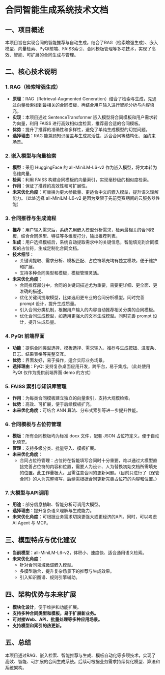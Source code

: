 # 合同智能生成系统技术文档

## 一、项目概述
本项目旨在实现合同的智能推荐与自动生成，结合了RAG（检索增强生成）、嵌入模型、向量检索、PyQt前端、FAISS索引、合同模板管理等多项技术，实现了高效、智能、可扩展的合同生成与管理。

## 二、核心技术说明

### 1. RAG（检索增强生成）
- **原理**：RAG（Retrieval-Augmented Generation）结合了检索与生成，先通过向量检索找到最相关的合同模板，再结合用户输入进行智能分析与内容填充。
- **实现**：本项目通过 SentenceTransformer 嵌入模型将合同模板和用户需求转为向量，利用 FAISS 进行高效相似度检索，推荐最合适的合同模板。
- **优势**：提升了推荐的准确性和多样性，避免了单纯生成模型的幻觉问题。
- **选择理由**：RAG 能兼顾知识覆盖与生成灵活性，适合合同等结构化、强约束场景。

### 2. 嵌入模型与向量检索
- **模型**：采用 HuggingFace 的 all-MiniLM-L6-v2 作为嵌入模型，将文本转为高维向量。
- **检索**：利用 FAISS 构建合同模板的向量索引，实现毫秒级的相似度检索。
- **作用**：保证了推荐的高效性和可扩展性。
- **未来优化角度**：可替换为更大参数量、更适合中文的嵌入模型，提升语义理解能力。（此处选择 all-MiniLM-L6-v2 是因为受限于先前竞赛期间的云服务器性能）

### 3. 合同推荐与生成流程
- **推荐**：用户输入需求后，系统先用嵌入模型分析需求，检索最相关的合同模板，结合合同类型、特征等多维度打分，输出推荐列表。
- **生成**：用户选择模板后，系统自动提取需求中的关键信息，智能填充到合同模板的占位符，生成定制化合同文档。
- **技术细节**：
  - 关键词提取、需求分析、模板匹配、占位符填充均有独立模块，便于维护和扩展。
  - 支持多种合同类型和模板，模板管理灵活。
- **未来优化角度**：
  - 合同推荐部分中，合同的关键词描述尤为重要，需要更详细、更全面、更准确的描述。
  - 优化关键词提取模型，比如选用更专业的合同分析模型。同时完善 prompt 设计，提升生成质量。
  - 引入合同分类机制，根据用户输入的内容自动推荐相关分类的合同模板。
  - 优化合同生成模型，如选用更强大的文本生成模型。同时完善 prompt 设计，提升生成质量。

### 4. PyQt 前端界面
- **功能**：提供合同类型选择、模板选择、需求输入、推荐与生成按钮、进度条、日志、结果表格等完整交互。
- **优势**：界面友好，易于操作，适合实际业务场景。
- **选择理由**：PyQt 支持复杂桌面应用开发，跨平台，易于集成。（此处使用 PyQt 仅作为提供前端界面 demo 的方式）

### 5. FAISS 索引与知识库管理
- **作用**：为每类合同模板建立独立的向量索引，支持大规模检索。
- **优势**：高效、可扩展，便于后续模板扩充。
- **未来优化角度**：可结合 ANN 算法、分布式索引等进一步提升性能。

### 6. 合同模板与占位符管理
- **模板**：所有合同模板均为标准 docx 文件，配套 JSON 占位符定义，便于自动化填充。
- **管理**：支持多级分类、批量导入、模板扩展。
- **未来优化角度**：
  - 合同占位符管理：占位符在智能填写合同时十分重要，难以通过大模型直接完善占位符的内容和位置，需要人为设计、人为替换初始文档所需填充的位置。此工作量极大，且需注意合同的更新问题。（目前只进行了《保管合同》的人为完整填写，后续需根据合同更新完善占位符的内容和位置。）

### 7. 大模型与API调用
- **用途**：部分信息抽取、智能分析可调用大模型。
- **选择理由**：提升复杂语义理解与生成能力。
- **未来优化角度**：可根据业务需求切换更强大或更经济的API。同时，可以考虑 AI Agent 与 MCP。

## 三、模型特点与优化建议
- **当前模型**：all-MiniLM-L6-v2，体积小、速度快、适合通用语义检索。
- **未来优化角度**：
  - 针对合同领域微调嵌入模型。
  - 多模型融合，提升复杂场景下的推荐与生成效果。
  - 引入知识图谱、规则引擎辅助。

## 四、架构优势与未来扩展
- **模块化设计**，便于维护和功能扩展。
- **支持多种合同类型和模板，易于扩展新业务。**
- **可对接Web、API、批量处理等多种应用场景。**
- **支持模型和索引的热更新。**

## 五、总结
本项目通过RAG、嵌入检索、智能推荐与生成、模板自动化等多项技术，实现了高效、智能、可扩展的合同生成系统。后续可根据业务需求持续优化模型、算法和系统架构。
